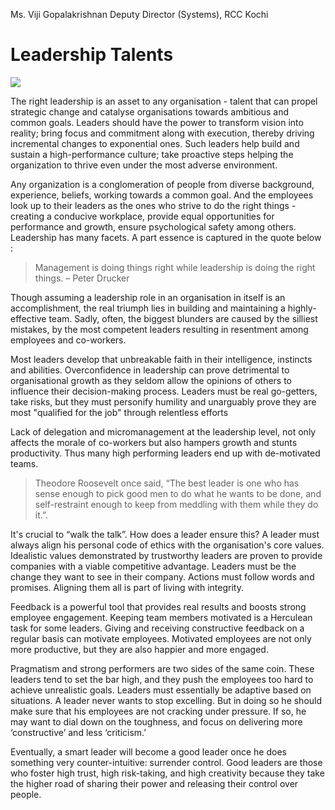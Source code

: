 Ms. Viji Gopalakrishnan
Deputy Director (Systems), RCC Kochi

Leadership Talents
==========================

![](https://elearningindustry.com/wp-content/uploads/2019/11/Top-List-Of-Talents-to-Focus-on-When-Developing-Leadership-Skills-Internally.jpg)

The right leadership is an asset to any organisation -  talent that can propel strategic change and catalyse organisations towards ambitious and common goals. 
Leaders should have the power to transform vision into reality; bring focus and commitment along with execution, thereby driving incremental changes to exponential ones. 
Such leaders help build and sustain a high-performance culture;  take proactive steps helping the organization to thrive even under the most adverse environment. 

Any organization is a conglomeration of people from diverse background, experience, beliefs, working towards a common goal. And the employees look up to their leaders as the ones who strive to do the right things -  creating a conducive workplace, provide equal opportunities for performance and growth, ensure psychological safety among others.
Leadership has many facets. A part essence is captured in the quote  below :
  
> Management is doing things right while leadership is doing the right things. – Peter Drucker

Though assuming a leadership role in an organisation in itself is an accomplishment, the real triumph lies in building and maintaining a highly-effective team. 
Sadly, often, the biggest blunders are caused by the silliest mistakes, by the most competent leaders resulting in resentment among employees and co-workers.
  
Most leaders develop that unbreakable faith in their intelligence, instincts and abilities.  Overconfidence in leadership can prove detrimental to organisational growth as they seldom allow the opinions of others to influence their decision-making process. Leaders must be real go-getters, take risks, but they must personify 
humility and unarguably prove they are  most "qualified for the job" through  relentless efforts  

Lack of delegation and micromanagement at the leadership level, not only affects the morale of co-workers but also hampers growth and stunts productivity. Thus many high performing leaders end up with de-motivated teams.  

> Theodore Roosevelt once said, “The best leader  is one who has sense enough to pick good men to do what he wants to be done, and self-restraint enough to keep from meddling with them while they do it.”.
  
It's crucial to  “walk the talk”.  How does a leader ensure this?   A leader must always align his personal code of ethics with the organisation's core values. 
Idealistic values demonstrated by trustworthy leaders are proven to provide companies with a viable competitive advantage. Leaders must be the change they want to see in their company. Actions must follow words and promises. Aligning them all is part of living with integrity.

Feedback is a powerful tool that provides real results and boosts strong employee engagement. Keeping team members motivated is a Herculean task for some leaders. Giving and receiving constructive feedback on a regular basis can motivate employees. Motivated employees are not only more productive, but they are also happier and more engaged. 
  
Pragmatism and strong performers are two sides of the same coin. These leaders tend to set the bar high, and they push the employees too hard to achieve unrealistic goals.
Leaders must essentially be adaptive based on situations. A leader never wants to stop excelling. But in doing so he should make sure that his employees are not cracking under pressure. If so, he may want to  dial down on the toughness, and focus on delivering more ‘constructive’ and less ‘criticism.’
  
Eventually, a smart leader will become a good leader once he does something very counter-intuitive: surrender control. Good leaders are those who foster high trust, high risk-taking, and high creativity because they take the higher road of sharing their power and releasing their control over people.	 

